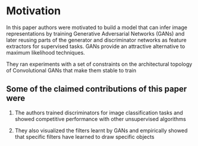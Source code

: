 # Motivation

In this paper authors were motivated to  build a model that can infer image representations by training Generative Adversarial Networks (GANs) and later reusing parts of the generator and discriminator networks as feature extractors for supervised tasks. GANs provide an attractive alternative to maximum likelihood techniques.

They ran experiments with a set of constraints on the architectural topology of Convolutional GANs that make them stable to train

## Some of the claimed contributions of this paper were

1. The authors trained discriminators for image classification tasks and showed competitive performance with other unsupervised algorithms

2. They also visualized the filters learnt by GANs and empirically showed that specific filters have
learned to draw specific objects
